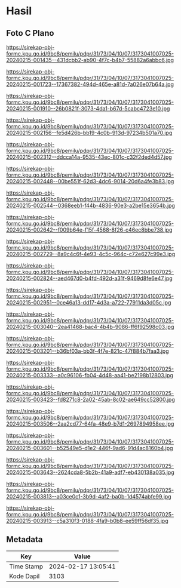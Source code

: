 # Hasil

## Foto C Plano

https://sirekap-obj-formc.kpu.go.id/9bc8/pemilu/pdpr/31/73/04/10/07/3173041007025-20240215-001435--431dcbb2-ab90-4f7c-b4b7-55882a6abbc6.jpg

https://sirekap-obj-formc.kpu.go.id/9bc8/pemilu/pdpr/31/73/04/10/07/3173041007025-20240215-001723--17367382-494d-465e-a81d-7a026e07b64a.jpg

https://sirekap-obj-formc.kpu.go.id/9bc8/pemilu/pdpr/31/73/04/10/07/3173041007025-20240215-001910--26b0821f-3073-4da1-b67d-5cabc4723e10.jpg

https://sirekap-obj-formc.kpu.go.id/9bc8/pemilu/pdpr/31/73/04/10/07/3173041007025-20240215-002156--fe5d426b-bb19-4c0b-913d-97234b501a70.jpg

https://sirekap-obj-formc.kpu.go.id/9bc8/pemilu/pdpr/31/73/04/10/07/3173041007025-20240215-002312--ddcca14a-9535-43ec-801c-c32f2ded4d57.jpg

https://sirekap-obj-formc.kpu.go.id/9bc8/pemilu/pdpr/31/73/04/10/07/3173041007025-20240215-002448--00be551f-62d3-4dc6-9014-20d6a4fe3b83.jpg

https://sirekap-obj-formc.kpu.go.id/9bc8/pemilu/pdpr/31/73/04/10/07/3173041007025-20240215-002544--0368eeb1-f44b-4836-90e3-a2be15e3654b.jpg

https://sirekap-obj-formc.kpu.go.id/9bc8/pemilu/pdpr/31/73/04/10/07/3173041007025-20240215-002642--f009b64e-f15f-4568-8f26-c46ec8bbe738.jpg

https://sirekap-obj-formc.kpu.go.id/9bc8/pemilu/pdpr/31/73/04/10/07/3173041007025-20240215-002729--8a9c4c6f-4e93-4c5c-964c-c72e627c99e3.jpg

https://sirekap-obj-formc.kpu.go.id/9bc8/pemilu/pdpr/31/73/04/10/07/3173041007025-20240215-002824--aed467d0-b4fd-492d-a31f-9469d8fe6e47.jpg

https://sirekap-obj-formc.kpu.go.id/9bc8/pemilu/pdpr/31/73/04/10/07/3173041007025-20240215-002951--0ce46a13-dd17-4d3a-a722-77911da3d05c.jpg

https://sirekap-obj-formc.kpu.go.id/9bc8/pemilu/pdpr/31/73/04/10/07/3173041007025-20240215-003040--2ea41468-bac4-4b4b-9086-ff6f92598c03.jpg

https://sirekap-obj-formc.kpu.go.id/9bc8/pemilu/pdpr/31/73/04/10/07/3173041007025-20240215-003201--b36bf03a-bb3f-4f7e-821c-47f884b7faa3.jpg

https://sirekap-obj-formc.kpu.go.id/9bc8/pemilu/pdpr/31/73/04/10/07/3173041007025-20240215-003333--a0c96106-fb04-4d48-aa41-be2198b12803.jpg

https://sirekap-obj-formc.kpu.go.id/9bc8/pemilu/pdpr/31/73/04/10/07/3173041007025-20240215-003423--fd8271c8-2a02-45ab-8c02-ae649cc52800.jpg

https://sirekap-obj-formc.kpu.go.id/9bc8/pemilu/pdpr/31/73/04/10/07/3173041007025-20240215-003506--2aa2cd77-64fa-48e9-b7d1-2697894958ee.jpg

https://sirekap-obj-formc.kpu.go.id/9bc8/pemilu/pdpr/31/73/04/10/07/3173041007025-20240215-003601--b52549e5-d1e2-446f-9ad6-91d4ac8160b4.jpg

https://sirekap-obj-formc.kpu.go.id/9bc8/pemilu/pdpr/31/73/04/10/07/3173041007025-20240215-003643--2624cda8-5b2b-41a9-adf7-eb430138a035.jpg

https://sirekap-obj-formc.kpu.go.id/9bc8/pemilu/pdpr/31/73/04/10/07/3173041007025-20240215-003813--a03ce0c1-3b9d-4af2-ba0b-1d4574abfe99.jpg

https://sirekap-obj-formc.kpu.go.id/9bc8/pemilu/pdpr/31/73/04/10/07/3173041007025-20240215-003913--c5a310f3-0188-4fa9-b0b8-ee59ff56df35.jpg


## Metadata

| Key        | Value               |
| ---------- | ------------------- |
| Time Stamp | 2024-02-17 13:05:41 |
| Kode Dapil | 3103                |



